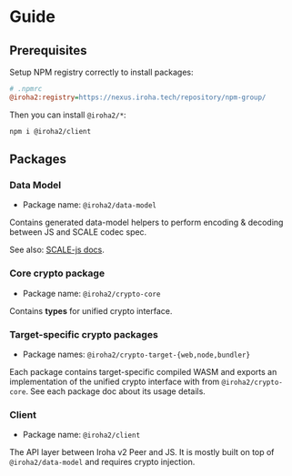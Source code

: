 # Guide

## Prerequisites

Setup NPM registry correctly to install packages:

```ini
# .npmrc
@iroha2:registry=https://nexus.iroha.tech/repository/npm-group/
```

Then you can install `@iroha2/*`:

```shell
npm i @iroha2/client
```

## Packages

### Data Model

-   Package name: `@iroha2/data-model`

Contains generated data-model helpers to perform encoding & decoding between JS and SCALE codec spec.

See also: [SCALE-js docs](https://soramitsu.github.io/scale-codec-js-library/).

### Core crypto package

-   Package name: `@iroha2/crypto-core`

Contains **types** for unified crypto interface.

### Target-specific crypto packages

-   Package names: `@iroha2/crypto-target-{web,node,bundler}`

Each package contains target-specific compiled WASM and exports an implementation of the unified crypto interface with from `@iroha2/crypto-core`. See each package doc about its usage details.

### Client

-   Package name: `@iroha2/client`

The API layer between Iroha v2 Peer and JS. It is mostly built on top of `@iroha2/data-model` and requires crypto injection.
